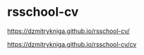 # rsschool-cv

https://dzmitrykniga.github.io/rsschool-cv/


https://dzmitrykniga.github.io/rsschool-cv/cv